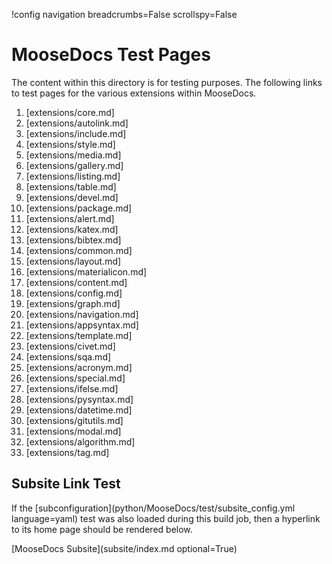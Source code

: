 !config navigation breadcrumbs=False scrollspy=False

# MooseDocs Test Pages

The content within this directory is for testing purposes. The following
links to test pages for the various extensions within MooseDocs.

1. [extensions/core.md]
1. [extensions/autolink.md]
1. [extensions/include.md]
1. [extensions/style.md]
1. [extensions/media.md]
1. [extensions/gallery.md]
1. [extensions/listing.md]
1. [extensions/table.md]
1. [extensions/devel.md]
1. [extensions/package.md]
1. [extensions/alert.md]
1. [extensions/katex.md]
1. [extensions/bibtex.md]
1. [extensions/common.md]
1. [extensions/layout.md]
1. [extensions/materialicon.md]
1. [extensions/content.md]
1. [extensions/config.md]
1. [extensions/graph.md]
1. [extensions/navigation.md]
1. [extensions/appsyntax.md]
1. [extensions/template.md]
1. [extensions/civet.md]
1. [extensions/sqa.md]
1. [extensions/acronym.md]
1. [extensions/special.md]
1. [extensions/ifelse.md]
1. [extensions/pysyntax.md]
1. [extensions/datetime.md]
1. [extensions/gitutils.md]
1. [extensions/modal.md]
1. [extensions/algorithm.md]
1. [extensions/tag.md]

## Subsite Link Test

If the [subconfiguration](python/MooseDocs/test/subsite_config.yml language=yaml) test was also loaded during
this build job, then a hyperlink to its home page should be rendered below.

[MooseDocs Subsite](subsite/index.md optional=True)
